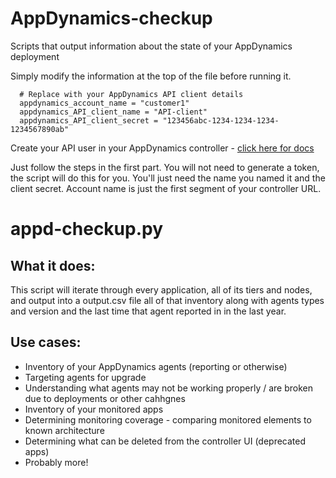 # AppDynamics-checkup
Scripts that output information about the state of your AppDynamics deployment

Simply modify the information at the top of the file before running it.
~~~
  # Replace with your AppDynamics API client details
  appdynamics_account_name = "customer1"
  appdynamics_API_client_name = "API-client"
  appdynamics_API_client_secret = "123456abc-1234-1234-1234-1234567890ab"
~~~
Create your API user in your AppDynamics controller - [click here for docs](https://docs.appdynamics.com/appd/23.x/latest/en/extend-appdynamics/appdynamics-apis/api-clients#id-.APIClientsv23.1-CreateAPIClientsCreate_API_Client)

Just follow the steps in the first part. You will not need to generate a token, the script will do this for you. You'll just need the name you named it and the client secret. Account name is just the first segment of your controller URL.

# appd-checkup.py
## What it does:
This script will iterate through every application, all of its tiers and nodes, and output into a output.csv file all of that inventory along with agents types and version and the last time that agent reported in in the last year. 

## Use cases:
* Inventory of your AppDynamics agents (reporting or otherwise)
* Targeting agents for upgrade
* Understanding what agents may not be working properly / are broken due to deployments or other cahhgnes
* Inventory of your monitored apps
* Determining monitoring coverage - comparing monitored elements to known architecture
* Determining what can be deleted from the controller UI (deprecated apps)
* Probably more!
